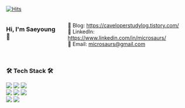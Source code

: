 [![Hits](https://hits.seeyoufarm.com/api/count/incr/badge.svg?url=https%3A%2F%2Fgithub.com%2Fmicrosaurs%2Fhit-counter&count_bg=%23FFCE29&title_bg=%23C0B4A2&icon=&icon_color=%23E7E7E7&title=hits&edge_flat=false)](https://hits.seeyoufarm.com)

<div style="display: flex; justify-content: space-between; width: 100%;">
    <h3>Hi, I'm Saeyoung 👻</h3>
    <ul>
      📖 Blog: <a href="https://caveloperstudylog.tistory.com/" target="_blank">https://caveloperstudylog.tistory.com/</a><br>
      💼 LinkedIn: <a href="https://www.linkedin.com/in/microsaurs/" target="_blank">https://www.linkedin.com/in/microsaurs/</a><br>
      📧 Email: <a href="microsaurs@gmail.com" target="_blank">microsaurs@gmail.com</a><br>
    </ul>
  </div>
  <br>
  <div>
    <h3>🛠️ Tech Stack 🛠️</h3>
    <p>
      <img src="https://img.shields.io/badge/Java-007396?style=flat&logo=Conda-Forge&logoColor=white" />
      <img src="https://img.shields.io/badge/Spring-6DB33F?style=flat&logo=Spring&logoColor=white" />
      <img src="https://img.shields.io/badge/Mybatis-000000?style=flat&logo=Fluentd&logoColor=white" />
      <br>
      <img src="https://img.shields.io/badge/JavaScript-F7DF1E?style=flat&logo=JavaScript&logoColor=white" />
      <img src="https://img.shields.io/badge/TypeScript-3178C6?style=flat&logo=TypeScript&logoColor=white" />
      <img src="https://img.shields.io/badge/React Native-20232a?style=flat&logo=React&logoColor=#61DAFB" />
      <br>
      <img src="https://img.shields.io/badge/MySQL-4479A1?style=flat&logo=MySQL&logoColor=white" />
      <img src="https://img.shields.io/badge/MariaDB-003545?style=flat&logo=MariaDB&logoColor=white" />
    </p>
  </div>
</div>
